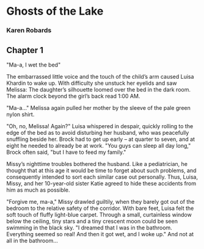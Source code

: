 # Ghosts of the Lake
### Karen Robards


## Chapter 1
"Ma-a, I wet the bed"

The embarrassed little voice and the touch of the child’s arm caused Luisa Khardin to wake up. With difficulty she unstuck her eyelids and saw Melissa: The daughter’s silhouette loomed over the bed in the dark room. The alarm clock beyond the girl’s back read 1:00 AM.

"Ma-a..." Melissa again pulled her mother by the sleeve of the pale green nylon shirt.

"Oh, no, Melissa! Again?" Luisa whispered in despair, quickly rolling to the edge of the bed as to avoid disturbing her husband, who was peacefully snuffling beside her. Brock had to get up early – at quarter to seven, and at eight he needed to already be at work. "You guys can sleep all day long," Brock often said, "but I have to feed my family."

Missy’s nighttime troubles bothered the husband. Like a pediatrician, he thought that at this age it would be time to forget about such problems, and consequently intended to sort each similar case out personally. Thus, Luisa, Missy, and her 10-year-old sister Katie agreed to hide these accidents from him as much as possible.

"Forgive me, ma-a," Missy drawled guiltily, when they barely got out of the bedroom to the relative safety of the corridor. With bare feet, Luisa felt the soft touch of fluffy light-blue carpet. Through a small, curtainless window below the ceiling, tiny stars and a tiny crescent moon could be seen swimming in the black sky. "I dreamed that I was in the bathroom. Everything seemed so real! And then it got wet, and I woke up." And not at all in the bathroom...
